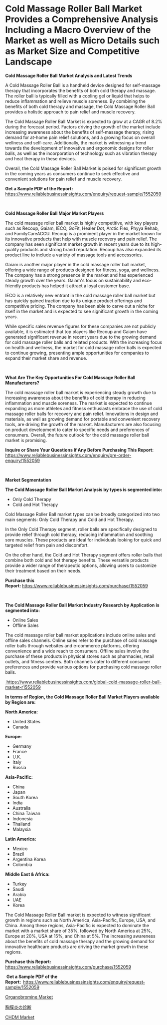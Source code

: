 <p><h1>Cold Massage Roller Ball Market Provides a Comprehensive Analysis Including a Macro Overview of the Market as well as Micro Details such as Market Size and Competitive Landscape</h1></p><p><strong>Cold Massage Roller Ball Market Analysis and Latest Trends</strong></p>
<p><p>A Cold Massage Roller Ball is a handheld device designed for self-massage therapy that incorporates the benefits of both cold therapy and massage. The roller ball is typically filled with a cooling gel or liquid that helps to reduce inflammation and relieve muscle soreness. By combining the benefits of both cold therapy and massage, the Cold Massage Roller Ball provides a holistic approach to pain relief and muscle recovery.</p><p>The Cold Massage Roller Ball Market is expected to grow at a CAGR of 8.2% during the forecast period. Factors driving the growth of the market include increasing awareness about the benefits of self-massage therapy, rising demand for at-home pain relief solutions, and a growing focus on overall wellness and self-care. Additionally, the market is witnessing a trend towards the development of innovative and ergonomic designs for roller balls, as well as the incorporation of technology such as vibration therapy and heat therapy in these devices.</p><p>Overall, the Cold Massage Roller Ball Market is poised for significant growth in the coming years as consumers continue to seek effective and convenient solutions for pain relief and muscle recovery.</p></p>
<p><strong>Get a Sample PDF of the Report:&nbsp;</strong> <a href="https://www.reliablebusinessinsights.com/enquiry/request-sample/1552059">https://www.reliablebusinessinsights.com/enquiry/request-sample/1552059</a></p>
<p>&nbsp;</p>
<p><strong>Cold Massage Roller Ball Major Market Players</strong></p>
<p><p>The cold massage roller ball market is highly competitive, with key players such as Recoup, Gaiam, IECO, GoFit, Healer Dot, Arctic Flex, Phyya Rehab, and FamilyCareACCU. Recoup is a prominent player in the market known for its innovative products that help with muscle recovery and pain relief. The company has seen significant market growth in recent years due to its high-quality products and strong brand reputation. Recoup has also expanded its product line to include a variety of massage tools and accessories.</p><p>Gaiam is another major player in the cold massage roller ball market, offering a wide range of products designed for fitness, yoga, and wellness. The company has a strong presence in the market and has experienced steady growth over the years. Gaiam's focus on sustainability and eco-friendly products has helped it attract a loyal customer base.</p><p>IECO is a relatively new entrant in the cold massage roller ball market but has quickly gained traction due to its unique product offerings and competitive pricing. The company has been able to carve out a niche for itself in the market and is expected to see significant growth in the coming years.</p><p>While specific sales revenue figures for these companies are not publicly available, it is estimated that top players like Recoup and Gaiam have generated significant revenue in recent years due to the growing demand for cold massage roller balls and related products. With the increasing focus on health and wellness, the market for cold massage roller balls is expected to continue growing, presenting ample opportunities for companies to expand their market share and revenue.</p></p>
<p>&nbsp;</p>
<p><strong>What Are The Key Opportunities For Cold Massage Roller Ball Manufacturers?</strong></p>
<p><p>The cold massage roller ball market is experiencing steady growth due to increasing awareness about the benefits of cold therapy in reducing inflammation and muscle soreness. The market is expected to continue expanding as more athletes and fitness enthusiasts embrace the use of cold massage roller balls for recovery and pain relief. Innovations in design and materials, as well as growing demand for portable and convenient recovery tools, are driving the growth of the market. Manufacturers are also focusing on product development to cater to specific needs and preferences of consumers. Overall, the future outlook for the cold massage roller ball market is promising.</p></p>
<p><strong>Inquire or Share Your Questions If Any Before Purchasing This Report:</strong> <a href="https://www.reliablebusinessinsights.com/enquiry/pre-order-enquiry/1552059">https://www.reliablebusinessinsights.com/enquiry/pre-order-enquiry/1552059</a></p>
<p>&nbsp;</p>
<p><strong>Market Segmentation</strong></p>
<p><strong>The Cold Massage Roller Ball Market Analysis by types is segmented into:</strong></p>
<p><ul><li>Only Cold Therapy</li><li>Cold and Hot Therapy</li></ul></p>
<p><p>Cold Massage Roller Ball market types can be broadly categorized into two main segments: Only Cold Therapy and Cold and Hot Therapy. </p><p>In the Only Cold Therapy segment, roller balls are specifically designed to provide relief through cold therapy, reducing inflammation and soothing sore muscles. These products are ideal for individuals looking for quick and targeted relief from pain and discomfort.</p><p>On the other hand, the Cold and Hot Therapy segment offers roller balls that combine both cold and hot therapy benefits. These versatile products provide a wider range of therapeutic options, allowing users to customize their treatment based on their needs.</p></p>
<p><strong>Purchase this Report:&nbsp;</strong><a href="https://www.reliablebusinessinsights.com/purchase/1552059">https://www.reliablebusinessinsights.com/purchase/1552059</a></p>
<p>&nbsp;</p>
<p><strong>The Cold Massage Roller Ball Market Industry Research by Application is segmented into:</strong></p>
<p><ul><li>Online Sales</li><li>Offline Sales</li></ul></p>
<p><p>The cold massage roller ball market applications include online sales and offline sales channels. Online sales refer to the purchase of cold massage roller balls through websites and e-commerce platforms, offering convenience and a wide reach to consumers. Offline sales involve the purchase of these products in physical stores such as pharmacies, retail outlets, and fitness centers. Both channels cater to different consumer preferences and provide various options for purchasing cold massage roller balls.</p></p>
<p><a href="https://www.reliablebusinessinsights.com/global-cold-massage-roller-ball-market-r1552059">&nbsp;https://www.reliablebusinessinsights.com/global-cold-massage-roller-ball-market-r1552059</a></p>
<p><strong>In terms of Region, the Cold Massage Roller Ball Market Players available by Region are:</strong></p>
<p>
    <p> <strong> North America: </strong>
        <ul>
            <li>United States</li>
            <li>Canada</li>
        </ul>
        </p> 
    <p> <strong> Europe: </strong>
        <ul>
            <li>Germany</li>
            <li>France</li>
            <li>U.K.</li>
            <li>Italy</li>
            <li>Russia</li>
        </ul>
        </p> 
    <p> <strong> Asia-Pacific: </strong>
        <ul>
            <li>China</li>
            <li>Japan</li>
            <li>South Korea</li>
            <li>India</li>
            <li>Australia</li>
            <li>China Taiwan</li>
            <li>Indonesia</li>
            <li>Thailand</li>
            <li>Malaysia</li>
        </ul>
        </p> 
    <p> <strong> Latin America: </strong>
        <ul>
            <li>Mexico</li>
            <li>Brazil</li>
            <li>Argentina Korea</li>
            <li>Colombia</li>
        </ul>
        </p> 
    <p> <strong> Middle East & Africa: </strong>
        <ul>
            <li>Turkey</li>
            <li>Saudi</li>
            <li>Arabia</li>
            <li>UAE</li>
            <li>Korea</li>
        </ul>
    </p>
    </p>
<p><p>The Cold Massage Roller Ball market is expected to witness significant growth in regions such as North America, Asia-Pacific, Europe, USA, and China. Among these regions, Asia-Pacific is expected to dominate the market with a market share of 35%, followed by North America at 25%, Europe at 20%, USA at 15%, and China at 5%. The increasing awareness about the benefits of cold massage therapy and the growing demand for innovative healthcare products are driving the market growth in these regions.</p></p>
<p><strong>Purchase this Report: </strong><a href="https://www.reliablebusinessinsights.com/purchase/1552059">https://www.reliablebusinessinsights.com/purchase/1552059</a></p>
<p>&nbsp;<strong>Get a Sample PDF of the Report:&nbsp;&nbsp;</strong><a href="https://www.reliablebusinessinsights.com/enquiry/request-sample/1552059">https://www.reliablebusinessinsights.com/enquiry/request-sample/1552059</a></p>
<p><strong></strong></p>
<p><p><a href="https://medium.com/@joshdavis1955/global-organobromine-market-trends-insights-into-growth-opportunities-and-challenges-forecasted-7501f77968e2">Organobromine Market</a></p><p><a href="https://github.com/pepo3k/Market-Research-Report-List-2/blob/main/43143636172.md">胸膜炎の診断</a></p><p><a href="https://medium.com/@billyrice626/chdm-market-share-and-new-trends-analysis-by-its-type-application-end-use-and-forecast-for-3ce58688557e">CHDM Market</a></p></p>